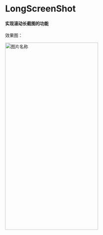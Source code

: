 # LongScreenShot

#### 实现滚动长截图的功能

效果图：

<img src="https://github.com/zengfw/LongScreenShot/blob/master/image/img_1.png" width=300 height=600 alt="图片名称" align=center />
